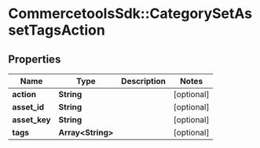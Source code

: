 # CommercetoolsSdk::CategorySetAssetTagsAction

## Properties
Name | Type | Description | Notes
------------ | ------------- | ------------- | -------------
**action** | **String** |  | [optional] 
**asset_id** | **String** |  | [optional] 
**asset_key** | **String** |  | [optional] 
**tags** | **Array&lt;String&gt;** |  | [optional] 

